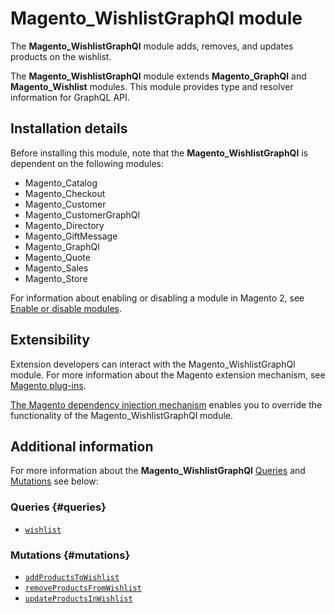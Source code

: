 # Magento_WishlistGraphQl module

The **Magento_WishlistGraphQl** module adds, removes, and updates products on the wishlist.

The **Magento_WishlistGraphQl** module extends **Magento_GraphQl** and **Magento_Wishlist** modules. This module provides type and resolver information for GraphQL API.

## Installation details

Before installing this module, note that the **Magento_WishlistGraphQl** is dependent on the following modules:

- Magento_Catalog
- Magento_Checkout
- Magento_Customer
- Magento_CustomerGraphQl
- Magento_Directory
- Magento_GiftMessage
- Magento_GraphQl
- Magento_Quote
- Magento_Sales
- Magento_Store

For information about enabling or disabling a module in Magento 2, see [Enable or disable modules](https://devdocs.magento.com/guides/v2.4/install-gde/install/cli/install-cli-subcommands-enable.html).

## Extensibility

Extension developers can interact with the Magento_WishlistGraphQl module. For more information about the Magento extension mechanism, see [Magento plug-ins](https://devdocs.magento.com/guides/v2.4/extension-dev-guide/plugins.html).

[The Magento dependency injection mechanism](http://devdocs.magento.com/guides/v2.4/extension-dev-guide/depend-inj.html) enables you to override the functionality of the Magento_WishlistGraphQl module.

## Additional information

For more information about the **Magento_WishlistGraphQl** [Queries](#queries) and [Mutations](#mutations) see below:

### Queries {#queries}

- [`wishlist`](https://devdocs.magento.com/guides/v2.4/graphql/queries/wishlist.html)

### Mutations {#mutations}

- [`addProductsToWishlist`](https://devdocs.magento.com/guides/v2.4/graphql/mutations/add-products-to-wishlist.html)
- [`removeProductsFromWishlist`](https://devdocs.magento.com/guides/v2.4/graphql/mutations/remove-products-from-wishlist.html)
- [`updateProductsInWishlist`](https://devdocs.magento.com/guides/v2.4/graphql/mutations/update-products-in-wishlist.html)
